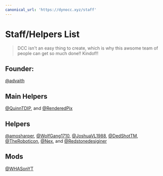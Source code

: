 ```yaml
---
canonical_url: 'https://dynocc.xyz/staff'
---
```


# Staff/Helpers List
> DCC isn't an easy thing to create, which is why this awsome team of people can get so much done!! Kindof!!
## Founder:
[@advaith](https://www.github.com/advaith1)


## Main Helpers
[@QuinnTDIP](https://www.github.com/QuinnTDIP), and [@RenderedPix](https://github.com/RenderedPix)

## Helpers
[@amosharper](https://github.com/amosharper), [@WolfGang1710](https://github.com/WolfGang1710), [@JoshuaVL1988](https://github.com/JoshuaVL1988), [@DedShotTM](https://github.com/DedShotTM), [@TheRoboticon](https://github.com/TheRoboticon), [@Nex](https://github.com/NexyBoy), and [@Redstonedesiginer](https://github.com/redstonedesigner)

## Mods

[@WHASonYT](https://github.com/whasonyt)

